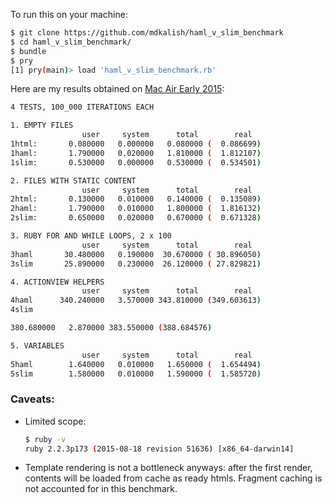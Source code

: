 To run this on your machine:
```bash
$ git clone https://github.com/mdkalish/haml_v_slim_benchmark
$ cd haml_v_slim_benchmark/
$ bundle
$ pry
[1] pry(main)> load 'haml_v_slim_benchmark.rb'
```

Here are my results obtained on [Mac Air Early 2015](http://www.everymac.com/systems/apple/macbook-air/specs/macbook-air-core-i7-2.2-13-early-2015-specs.html):

```bash
4 TESTS, 100_000 ITERATIONS EACH

1. EMPTY FILES
                user     system      total        real
1html:       0.080000   0.000000   0.080000 (  0.086699)
1haml:       1.790000   0.020000   1.810000 (  1.812107)
1slim:       0.530000   0.000000   0.530000 (  0.534501)

2. FILES WITH STATIC CONTENT
                user     system      total        real
2html:       0.130000   0.010000   0.140000 (  0.135089)
2haml:       1.790000   0.010000   1.800000 (  1.816132)
2slim:       0.650000   0.020000   0.670000 (  0.671328)

3. RUBY FOR AND WHILE LOOPS, 2 x 100
                user     system      total        real
3haml       30.480000   0.190000  30.670000 ( 30.896050)
3slim       25.890000   0.230000  26.120000 ( 27.829821)

4. ACTIONVIEW HELPERS
                user     system      total        real
4haml      340.240000   3.570000 343.810000 (349.603613)
4slim

380.680000   2.870000 383.550000 (388.684576)

5. VARIABLES
                user     system      total        real
5haml        1.640000   0.010000   1.650000 (  1.654494)
5slim        1.580000   0.010000   1.590000 (  1.585720)
```

### Caveats:

- Limited scope:
  ```bash
  $ ruby -v
  ruby 2.2.3p173 (2015-08-18 revision 51636) [x86_64-darwin14]
  ```
- Template rendering is not a bottleneck anyways: after the first render,
  contents will be loaded from cache as ready htmls.
  Fragment caching is not accounted for in this benchmark.

